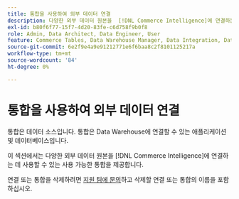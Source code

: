 ```yaml
---
title: 통합을 사용하여 외부 데이터 연결
description: 다양한 외부 데이터 원본을  [!DNL Commerce Intelligence]에 연결하는 데 사용할 수 있는 사용 가능한 통합에 대해 알아봅니다.
exl-id: b80f6f77-15f7-4d20-83fe-c6d758f9b0f8
role: Admin, Data Architect, Data Engineer, User
feature: Commerce Tables, Data Warehouse Manager, Data Integration, Data Import/Export
source-git-commit: 6e2f9e4a9e91212771e6f6baa8c2f8101125217a
workflow-type: tm+mt
source-wordcount: '84'
ht-degree: 0%

---
```


# 통합을 사용하여 외부 데이터 연결

통합은 데이터 소스입니다. 통합은 Data Warehouse에 연결할 수 있는 애플리케이션 및 데이터베이스입니다.

이 섹션에서는 다양한 외부 데이터 원본을 [!DNL Commerce Intelligence]에 연결하는 데 사용할 수 있는 사용 가능한 통합을 제공합니다.

연결 또는 통합을 삭제하려면 [지원 팀에 문의](https://experienceleague.adobe.com/docs/commerce-knowledge-base/kb/troubleshooting/miscellaneous/mbi-service-policies.html)하고 삭제할 연결 또는 통합의 이름을 포함하십시오.
